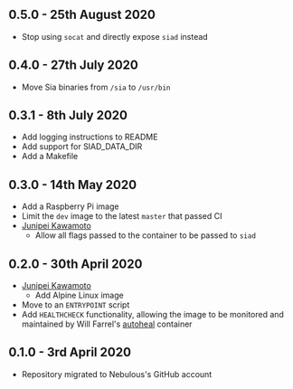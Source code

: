 ## 0.5.0 - 25th August 2020

* Stop using `socat` and directly expose `siad` instead

## 0.4.0 - 27th July 2020

* Move Sia binaries from `/sia` to `/usr/bin`


## 0.3.1 - 8th July 2020

* Add logging instructions to README
* Add support for SIAD_DATA_DIR
* Add a Makefile


## 0.3.0 - 14th May 2020

* Add a Raspberry Pi image
* Limit the `dev` image to the latest `master` that passed CI
* [Junipei Kawamoto](kawamoto.junpei@gmail.com)
    * Allow all flags passed to the container to be passed to `siad`


## 0.2.0 - 30th April 2020

* [Junipei Kawamoto](kawamoto.junpei@gmail.com)
    * Add Alpine Linux image
* Move to an `ENTRYPOINT` script
* Add `HEALTHCHECK` functionality, allowing the image to be monitored and maintained by Will Farrel's [autoheal](https://hub.docker.com/r/willfarrell/autoheal/) container


## 0.1.0 - 3rd April 2020

* Repository migrated to Nebulous's GitHub account
